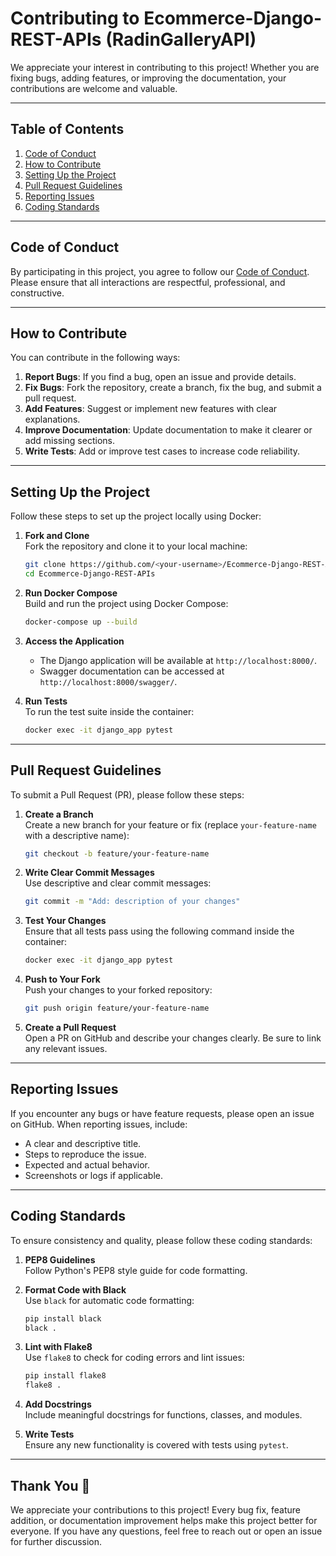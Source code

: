 # Contributing to Ecommerce-Django-REST-APIs (RadinGalleryAPI)

We appreciate your interest in contributing to this project! Whether you are fixing bugs, adding features, or improving the documentation, your contributions are welcome and valuable.

---

## Table of Contents

1. [Code of Conduct](#code-of-conduct)
2. [How to Contribute](#how-to-contribute)
3. [Setting Up the Project](#setting-up-the-project)
4. [Pull Request Guidelines](#pull-request-guidelines)
5. [Reporting Issues](#reporting-issues)
6. [Coding Standards](#coding-standards)

---

## Code of Conduct

By participating in this project, you agree to follow our [Code of Conduct](./CODE_OF_CONDUCT.md). Please ensure that all interactions are respectful, professional, and constructive.

---

## How to Contribute

You can contribute in the following ways:

1. **Report Bugs**: If you find a bug, open an issue and provide details.
2. **Fix Bugs**: Fork the repository, create a branch, fix the bug, and submit a pull request.
3. **Add Features**: Suggest or implement new features with clear explanations.
4. **Improve Documentation**: Update documentation to make it clearer or add missing sections.
5. **Write Tests**: Add or improve test cases to increase code reliability.

---

## Setting Up the Project

Follow these steps to set up the project locally using Docker:

1. **Fork and Clone**  
   Fork the repository and clone it to your local machine:
   ```bash
   git clone https://github.com/<your-username>/Ecommerce-Django-REST-APIs.git
   cd Ecommerce-Django-REST-APIs
   ```

2. **Run Docker Compose**  
   Build and run the project using Docker Compose:
   ```bash
   docker-compose up --build
   ```

3. **Access the Application**  
   - The Django application will be available at `http://localhost:8000/`.
   - Swagger documentation can be accessed at `http://localhost:8000/swagger/`.

4. **Run Tests**  
   To run the test suite inside the container:
   ```bash
   docker exec -it django_app pytest
   ```

---

## Pull Request Guidelines

To submit a Pull Request (PR), please follow these steps:

1. **Create a Branch**  
   Create a new branch for your feature or fix (replace `your-feature-name` with a descriptive name):
   ```bash
   git checkout -b feature/your-feature-name
   ```

2. **Write Clear Commit Messages**  
   Use descriptive and clear commit messages:
   ```bash
   git commit -m "Add: description of your changes"
   ```

3. **Test Your Changes**  
   Ensure that all tests pass using the following command inside the container:
   ```bash
   docker exec -it django_app pytest
   ```

4. **Push to Your Fork**  
   Push your changes to your forked repository:
   ```bash
   git push origin feature/your-feature-name
   ```

5. **Create a Pull Request**  
   Open a PR on GitHub and describe your changes clearly. Be sure to link any relevant issues.

---

## Reporting Issues

If you encounter any bugs or have feature requests, please open an issue on GitHub. When reporting issues, include:
- A clear and descriptive title.
- Steps to reproduce the issue.
- Expected and actual behavior.
- Screenshots or logs if applicable.

---

## Coding Standards

To ensure consistency and quality, please follow these coding standards:

1. **PEP8 Guidelines**  
   Follow Python's PEP8 style guide for code formatting.

2. **Format Code with Black**  
   Use `black` for automatic code formatting:
   ```bash
   pip install black
   black .
   ```

3. **Lint with Flake8**  
   Use `flake8` to check for coding errors and lint issues:
   ```bash
   pip install flake8
   flake8 .
   ```

4. **Add Docstrings**  
   Include meaningful docstrings for functions, classes, and modules.

5. **Write Tests**  
   Ensure any new functionality is covered with tests using `pytest`.

---

## Thank You 🎉

We appreciate your contributions to this project! Every bug fix, feature addition, or documentation improvement helps make this project better for everyone. If you have any questions, feel free to reach out or open an issue for further discussion.
